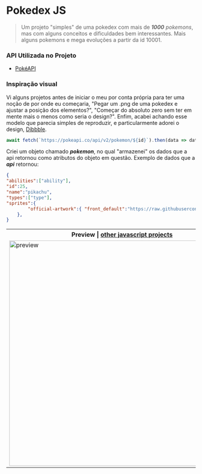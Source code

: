 # Pokedex JS

>Um projeto "simples" de uma pokedex com mais de _**1000** pokemons_, mas com alguns conceitos e dificuldades bem interessantes.
>Mais alguns pokemons e mega evoluções a partir da id 10001.

### API Utilizada no Projeto

- <a href="https://pokeapi.co/">PokéAPI</a>

### Inspiração visual

Vi alguns projetos antes de iniciar o meu por conta própria para ter uma noção de por onde eu começaria, "Pegar um .png de uma pokedex e ajustar a posição dos elementos?", "Começar do absoluto zero sem ter em mente mais o menos como seria o design?". Enfim, acabei achando esse modelo que parecia simples de reproduzir, e particularmente adorei o design, <a href="https://dribbble.com/shots/16833947-Mobile-Pokedex-App-Design-Exploration">Dibbble</a>.

```javascript
await fetch(`https://pokeapi.co/api/v2/pokemon/${id}`).then(data => data.json());
```

Criei um objeto chamado _**pokemon**_, no qual "armazenei" os dados que a api retornou como atributos do objeto em questão.
Exemplo de dados que a _**api**_ retornou:

```json
{
"abilities":["ability"],
"id":25,
"name":"pikachu",
"types":["type"],
"sprites":{
        "official-artwork":{ "front_default":"https://raw.githubusercontent.com/PokeAPI/sprites/master/sprites/pokemon/otherofficial-artwork/132.png", },
    },
}
```

<table>
    <tr>
        <th>Preview | <a href="https://github.com/RenanSouz/Javascript">other javascript projects</a></th>
    </tr>
    <tr>
        <td><img width="600px" src="https://user-images.githubusercontent.com/101893896/201255783-added6fa-8fd1-46c9-818c-03e31eb13c2e.png" alt="preview"/></td>
    </tr>
</table>
